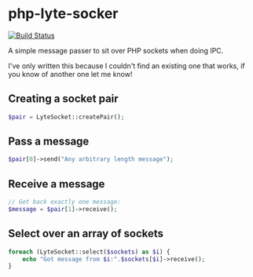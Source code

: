 # php-lyte-socker

[![Build Status](https://travis-ci.org/neerolyte/php-lyte-socker.png)](https://travis-ci.org/neerolyte/php-lyte-socker)

A simple message passer to sit over PHP sockets when doing IPC.

I've only written this because I couldn't find an existing one that works, if you know of another one let me know!

## Creating a socket pair

```php
$pair = LyteSocket::createPair();
```

## Pass a message

```php
$pair[0]->send("Any arbitrary length message");
```

## Receive a message

```php
// Get back exactly one message:
$message = $pair[1]->receive();
```

## Select over an array of sockets

```php
foreach (LyteSocket::select($sockets) as $i) {
	echo "Got message from $i:".$sockets[$i]->receive();
}
```
